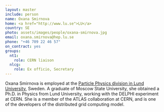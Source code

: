 ```yaml
---
layout: master
include: person
name: Oxana Smirnova
home: <a href="http://www.lu.se">LU</a>
country: SE
photo: assets/images/people/oxana-smirnova.jpg
email: oxana.smirnova@hep.lu.se
phone: "+46 709 22 46 57"
on_contract: yes
groups:
  nt1:
    role: CERN liaison
  nlcg:
    role: Ex officio, Secretary
---
```


Oxana Smirnova is employed at the [Particle Physics division in Lund
University](http://www.hep.lu.se/), Sweden. A graduate of Moscow State
University, she obtained a Ph.D. in Physics from Lund University, working with
the DELPHI experiment at CERN. She is a member of the ATLAS collaboration at
CERN, and is one of the developers of the distributed grid computing model.
